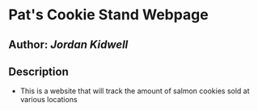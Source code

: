# Pat's Cookie Stand Webpage

 ## Author: *Jordan Kidwell*

 ## Description

 - This is a website that will track the amount of salmon cookies sold at various locations

 

